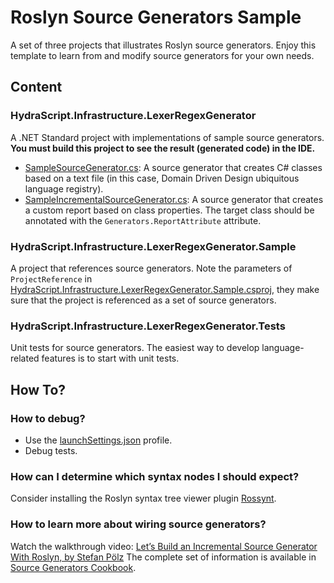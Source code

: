 # Roslyn Source Generators Sample

A set of three projects that illustrates Roslyn source generators. Enjoy this template to learn from and modify source generators for your own needs.

## Content
### HydraScript.Infrastructure.LexerRegexGenerator
A .NET Standard project with implementations of sample source generators.
**You must build this project to see the result (generated code) in the IDE.**

- [SampleSourceGenerator.cs](SampleSourceGenerator.cs): A source generator that creates C# classes based on a text file (in this case, Domain Driven Design ubiquitous language registry).
- [SampleIncrementalSourceGenerator.cs](SampleIncrementalSourceGenerator.cs): A source generator that creates a custom report based on class properties. The target class should be annotated with the `Generators.ReportAttribute` attribute.

### HydraScript.Infrastructure.LexerRegexGenerator.Sample
A project that references source generators. Note the parameters of `ProjectReference` in [HydraScript.Infrastructure.LexerRegexGenerator.Sample.csproj](../HydraScript.Infrastructure.LexerRegexGenerator.Sample/HydraScript.Infrastructure.LexerRegexGenerator.Sample.csproj), they make sure that the project is referenced as a set of source generators. 

### HydraScript.Infrastructure.LexerRegexGenerator.Tests
Unit tests for source generators. The easiest way to develop language-related features is to start with unit tests.

## How To?
### How to debug?
- Use the [launchSettings.json](Properties/launchSettings.json) profile.
- Debug tests.

### How can I determine which syntax nodes I should expect?
Consider installing the Roslyn syntax tree viewer plugin [Rossynt](https://plugins.jetbrains.com/plugin/16902-rossynt/).

### How to learn more about wiring source generators?
Watch the walkthrough video: [Let’s Build an Incremental Source Generator With Roslyn, by Stefan Pölz](https://youtu.be/azJm_Y2nbAI)
The complete set of information is available in [Source Generators Cookbook](https://github.com/dotnet/roslyn/blob/main/docs/features/source-generators.cookbook.md).